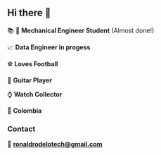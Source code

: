 ## Hi there 👋

:books: :wrench: **Mechanical Engineer Student** (Almost done!)

:chart_with_upwards_trend: **Data Engineer in progess**

:soccer: **Loves Football**

:guitar: **Guitar Player**

:watch: **Watch Collector**

:round_pushpin: **Colombia** 

### Contact

:email: **ronaldrodelotech@gmail.com**